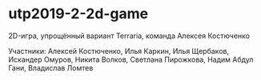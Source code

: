 # utp2019-2-2d-game
2D-игра, упрощённый вариант Terraria, команда Алексея Костюченко

Участники:
Алексей Костюченко,
Илья Каркин,
Илья Щербаков,
Искандер Омуров,
Никита Волков,
Светлана Пирожкова,
Надим Абдул Гани,
Владислав Ломтев
